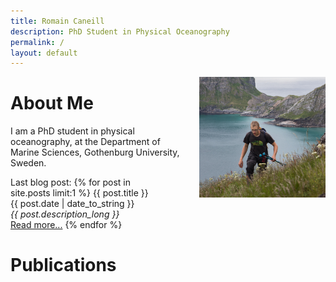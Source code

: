 ```yaml
---
title: Romain Caneill
description: PhD Student in Physical Oceanography
permalink: /
layout: default
---
```


<img alt="Picture of Romain Caneill" src="/assets/images/romain.jpg" width="40%" style="float: right; margin: 0 0 0 15px;">

# About Me

I am a PhD student in physical oceanography, at the Department of Marine Sciences, Gothenburg University, Sweden.

<article style="width:50%;">
Last blog post: 
{% for post in site.posts limit:1 %}
    {{ post.title }}
    <div class="meta">{{ post.date | date_to_string }}</div>
    <div class="meta"><i>{{ post.description_long }}</i></div>
    <a href="{{ post.url }}">Read more...</a>
{% endfor %}
</article>

# Publications

<div w3-include-html="https://raw.githubusercontent.com/rcaneill/cv/build_html/publications.html"></div> 


<script>
includeHTML();
</script> 
